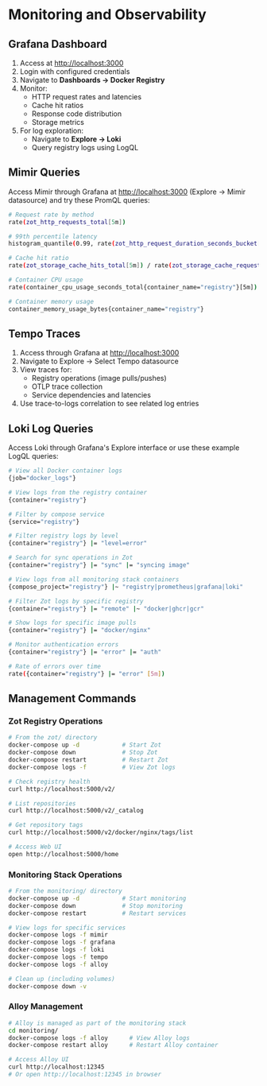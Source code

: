 # Monitoring and Observability

## Grafana Dashboard

1. Access at <http://localhost:3000>
2. Login with configured credentials
3. Navigate to **Dashboards → Docker Registry**
4. Monitor:
   - HTTP request rates and latencies
   - Cache hit ratios
   - Response code distribution
   - Storage metrics
5. For log exploration:
   - Navigate to **Explore → Loki**
   - Query registry logs using LogQL

## Mimir Queries

Access Mimir through Grafana at <http://localhost:3000> (Explore → Mimir datasource) and try these PromQL queries:

```bash
# Request rate by method
rate(zot_http_requests_total[5m])

# 99th percentile latency
histogram_quantile(0.99, rate(zot_http_request_duration_seconds_bucket[5m]))

# Cache hit ratio
rate(zot_storage_cache_hits_total[5m]) / rate(zot_storage_cache_requests_total[5m])

# Container CPU usage
rate(container_cpu_usage_seconds_total{container_name="registry"}[5m])

# Container memory usage
container_memory_usage_bytes{container_name="registry"}
```

## Tempo Traces

1. Access through Grafana at <http://localhost:3000>
2. Navigate to Explore → Select Tempo datasource
3. View traces for:
   - Registry operations (image pulls/pushes)
   - OTLP trace collection
   - Service dependencies and latencies
4. Use trace-to-logs correlation to see related log entries

## Loki Log Queries

Access Loki through Grafana's Explore interface or use these example LogQL queries:

```bash
# View all Docker container logs
{job="docker_logs"}

# View logs from the registry container
{container="registry"}

# Filter by compose service
{service="registry"}

# Filter registry logs by level
{container="registry"} |= "level=error"

# Search for sync operations in Zot
{container="registry"} |= "sync" |= "syncing image"

# View logs from all monitoring stack containers
{compose_project="registry"} |~ "registry|prometheus|grafana|loki"

# Filter Zot logs by specific registry
{container="registry"} |= "remote" |~ "docker|ghcr|gcr"

# Show logs for specific image pulls
{container="registry"} |= "docker/nginx"

# Monitor authentication errors
{container="registry"} |= "error" |= "auth"

# Rate of errors over time
rate({container="registry"} |= "error" [5m])
```

## Management Commands

### Zot Registry Operations

```bash
# From the zot/ directory
docker-compose up -d            # Start Zot
docker-compose down             # Stop Zot
docker-compose restart          # Restart Zot
docker-compose logs -f          # View Zot logs

# Check registry health
curl http://localhost:5000/v2/

# List repositories
curl http://localhost:5000/v2/_catalog

# Get repository tags
curl http://localhost:5000/v2/docker/nginx/tags/list

# Access Web UI
open http://localhost:5000/home
```

### Monitoring Stack Operations

```bash
# From the monitoring/ directory
docker-compose up -d            # Start monitoring
docker-compose down             # Stop monitoring
docker-compose restart          # Restart services

# View logs for specific services
docker-compose logs -f mimir
docker-compose logs -f grafana
docker-compose logs -f loki
docker-compose logs -f tempo
docker-compose logs -f alloy

# Clean up (including volumes)
docker-compose down -v
```

### Alloy Management

```bash
# Alloy is managed as part of the monitoring stack
cd monitoring/
docker-compose logs -f alloy      # View Alloy logs
docker-compose restart alloy      # Restart Alloy container

# Access Alloy UI
curl http://localhost:12345
# Or open http://localhost:12345 in browser
```

